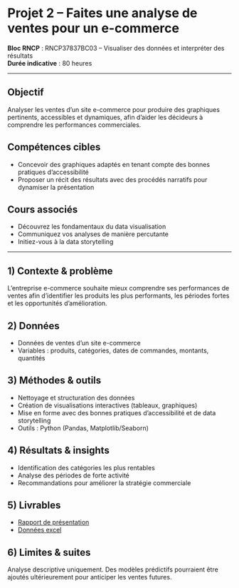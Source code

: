 # Projet 2 – Faites une analyse de ventes pour un e-commerce

**Bloc RNCP** : RNCP37837BC03 – Visualiser des données et interpréter des résultats  
**Durée indicative** : 80 heures  

---

## Objectif
Analyser les ventes d’un site e-commerce pour produire des graphiques pertinents, accessibles et dynamiques, afin d’aider les décideurs à comprendre les performances commerciales.

## Compétences cibles
- Concevoir des graphiques adaptés en tenant compte des bonnes pratiques d’accessibilité  
- Proposer un récit des résultats avec des procédés narratifs pour dynamiser la présentation  

## Cours associés
- Découvrez les fondamentaux du data visualisation  
- Communiquez vos analyses de manière percutante  
- Initiez-vous à la data storytelling  

---

## 1) Contexte & problème
L’entreprise e-commerce souhaite mieux comprendre ses performances de ventes afin d’identifier les produits les plus performants, les périodes fortes et les opportunités d’amélioration.

## 2) Données
- Données de ventes d’un site e-commerce  
- Variables : produits, catégories, dates de commandes, montants, quantités  

## 3) Méthodes & outils
- Nettoyage et structuration des données  
- Création de visualisations interactives (tableaux, graphiques)  
- Mise en forme avec des bonnes pratiques d’accessibilité et de data storytelling  
- Outils : Python (Pandas, Matplotlib/Seaborn) 

## 4) Résultats & insights
- Identification des catégories les plus rentables  
- Analyse des périodes de forte activité  
- Recommandations pour améliorer la stratégie commerciale  

## 5) Livrables
- [Rapport de présentation](Gwynn_Gabriel_1_rapport_mensuel_102024.pdf)  
- [Données excel](Gwynn_Gabriel_2_clients_affilies_102024.xlsx)  

## 6) Limites & suites
Analyse descriptive uniquement. Des modèles prédictifs pourraient être ajoutés ultérieurement pour anticiper les ventes futures.
